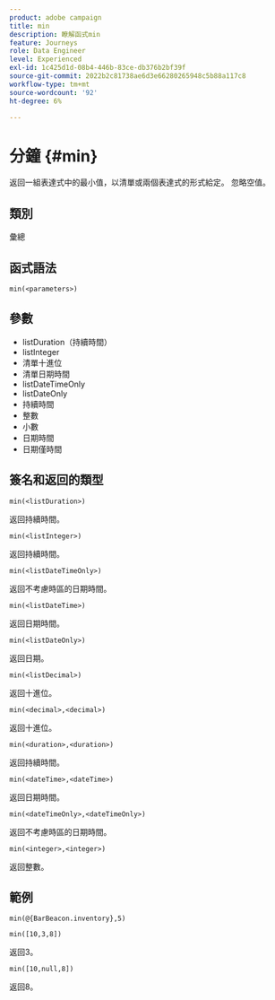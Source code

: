 ```yaml
---
product: adobe campaign
title: min
description: 瞭解函式min
feature: Journeys
role: Data Engineer
level: Experienced
exl-id: 1c425d1d-08b4-446b-83ce-db376b2bf39f
source-git-commit: 2022b2c81738ae6d3e66280265948c5b88a117c8
workflow-type: tm+mt
source-wordcount: '92'
ht-degree: 6%

---
```


# 分鐘 {#min}

返回一組表達式中的最小值，以清單或兩個表達式的形式給定。 忽略空值。

## 類別

彙總

## 函式語法

`min(<parameters>)`

## 參數

* listDuration（持續時間）
* listInteger
* 清單十進位
* 清單日期時間
* listDateTimeOnly
* listDateOnly
* 持續時間
* 整數
* 小數
* 日期時間
* 日期僅時間

## 簽名和返回的類型

`min(<listDuration>)`

返回持續時間。

`min(<listInteger>)`

返回持續時間。

`min(<listDateTimeOnly>)`

返回不考慮時區的日期時間。

`min(<listDateTime>)`

返回日期時間。

`min(<listDateOnly>)`

返回日期。

`min(<listDecimal>)`

返回十進位。

`min(<decimal>,<decimal>)`

返回十進位。

`min(<duration>,<duration>)`

返回持續時間。

`min(<dateTime>,<dateTime>)`

返回日期時間。

`min(<dateTimeOnly>,<dateTimeOnly>)`

返回不考慮時區的日期時間。

`min(<integer>,<integer>)`

返回整數。

## 範例

`min(@{BarBeacon.inventory},5)`

`min([10,3,8])`

返回3。

`min([10,null,8])`

返回8。
